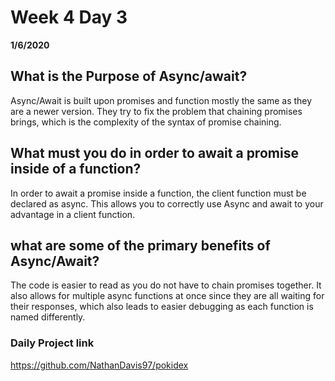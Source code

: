 # Week 4 Day 3
__1/6/2020__

## What is the Purpose of Async/await?
Async/Await is built upon promises and function mostly the same as they are a newer version. They try to fix the problem that chaining promises brings, which is the complexity of the syntax of promise chaining.

## What must you do in order to await a promise inside of a function?
In order to await a promise inside a function, the client function must be declared as async. This allows you to correctly use Async and await to your advantage in a client function.

## what are some of the primary benefits of Async/Await?
The code is easier to read as you do not have to chain promises together. It also allows for multiple async functions at once since they are all waiting for their responses, which also leads to easier debugging as each function is named differently.

### Daily Project link
https://github.com/NathanDavis97/pokidex
